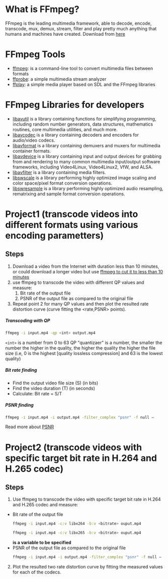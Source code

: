 # What is FFmpeg?
FFmpeg is the leading multimedia framework, able to decode, encode, transcode, mux, demux, stream, filter and play pretty much anything that humans and machines have created.
Download from [here](https://www.ffmpeg.org/download.html) 

# FFmpeg Tools

  - [ffmpeg](https://ffmpeg.org/ffmpeg.html): is a command-line tool to convert multimedia files between formats
  - [ffprobe](https://ffmpeg.org/ffprobe.html): a simple multimedia stream analyzer
  - [ffplay](https://ffmpeg.org/ffplay.html): a simple media player based on SDL and the FFmpeg libraries

# FFmpeg Libraries for developers 
* [libavutil](https://ffmpeg.org/libavutil.html) is a library containing functions for simplifying programming, including random number generators, data structures, mathematics routines, core multimedia utilities, and much more.
* [libavcodec](https://ffmpeg.org/libavcodec.html) is a library containing decoders and encoders for audio/video codecs.
* [libavformat](https://ffmpeg.org/libavformat.html) is a library containing demuxers and muxers for multimedia container formats.
* [libavdevice](https://ffmpeg.org/libavdevice.html) is a library containing input and output devices for grabbing from and rendering to many common multimedia input/output software frameworks, including Video4Linux, Video4Linux2, VfW, and ALSA.
* [libavfilter](https://ffmpeg.org/libavfilter.html) is a library containing media filters.
* [libswscale](https://ffmpeg.org/libswscale.html) is a library performing highly optimized image scaling and color space/pixel format conversion operations.
* [libswresample](https://ffmpeg.org/libswresample.html) is a library performing highly optimized audio resampling, rematrixing and sample format conversion operations.

# Project1 (transcode videos into different formats using various encoding parametters)
## Steps
1. Download a video from the Internet with duration less than 10 minutes, or could download a longer video but use [ffmpeg to cut it to less than 10 minutes](https://stackoverflow.com/questions/18444194/cutting-the-videos-based-on-start-and-end-time-using-ffmpeg)
2. use ffmpeg to transcode the video with different QP values and measure:
    1. Bit rate of the output file
    2. PSNR of the output file as compared to the original file
3. Repeat point 2 for many QP values and then plot the resulted rate distortion curve (curve fitting the <rate,PSNR> points).

 ##### Transcoding with QP
```sh
ffmpeg -i input.mp4 -qp <int> output.mp4
```
`<int>` is a number from 0 to 63
QP "quantizaer" is a number, the smaller the number the higher in the quality, the higher the quality the higher the file size (i.e, 0 is the highest [quality lossless compression] and 63 is the lowest quality)

 ##### Bit rate finding
* Find the output video file size (S) (in bits)
* Find the video duration (T) (in seconds)
* Calculate: Bit rate = S/T


 ##### PSNR finding
 ```sh
ffmpeg -i input.mp4 -i output.mp4 -filter_complex "psnr" -f null –
```
Read more about [PSNR](https://www.ffmpeg.org/ffmpeg-all.html#psnr) 

# Project2 (transcode videos with specific target bit rate in H.264 and H.265 codec)
## Steps
1. Use ffmpeg to transcode the video with specific target bit rate in H.264 and H.265 codec and measure: 
* Bit rate of the output file
    ```sh
    ffmpeg -i input.mp4 -c:v libx264 -b:v <bitrate> ouput.mp4
    ```
    ```sh
    ffmpeg -i input.mp4 -c:v libx265 -b:v <bitrate> ouput.mp4
    ```
    **<bitrate> is a variable to be specified**
* PSNR of the output file as compared to the original file 
     ```sh
    ffmpeg -i input.mp4 -i output.mp4 -filter_complex "psnr" -f null –
    ```
2. Plot the resulted two rate distortion curve by fitting the measured values for each of the codecs. 

